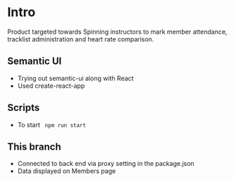 # Intro
Product targeted towards Spinning instructors to mark member attendance, tracklist administration and heart rate comparison.

## Semantic UI

- Trying out semantic-ui along with React 
- Used create-react-app

## Scripts
- To start <code> npm run start </code>

## This branch
- Connected to back end via proxy setting in the package.json
- Data displayed on Members page